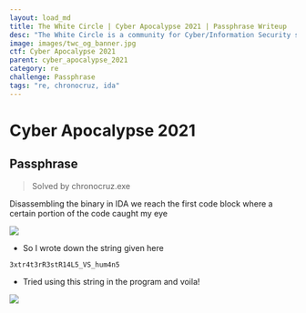 ```yaml
---
layout: load_md
title: The White Circle | Cyber Apocalypse 2021 | Passphrase Writeup
desc: "The White Circle is a community for Cyber/Information Security students, enthusiasts and professionals. You can discuss anything related to Security, share your knowledge with others, get help when you need it and proceed further in your journey with amazing people from all over the world."
image: images/twc_og_banner.jpg
ctf: Cyber Apocalypse 2021
parent: cyber_apocalypse_2021
category: re
challenge: Passphrase
tags: "re, chronocruz, ida"
---
```


<h1 class="heading card-title white-text">Cyber Apocalypse 2021</h1>

## Passphrase

> Solved by chronocruz.exe

Disassembling the binary in IDA we reach the first code block where a certain portion of the code caught my eye

![](https://i.imgur.com/rCnB49a.png)

* So I wrote down the string given here

```
3xtr4t3rR3stR14L5_VS_hum4n5
```

* Tried using this string in the program and voila!

![](https://i.imgur.com/04dcCGF.png)